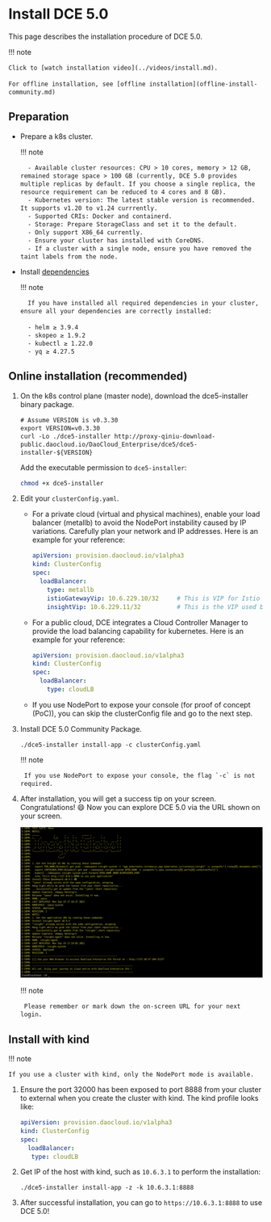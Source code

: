 # Install DCE 5.0

This page describes the installation procedure of DCE 5.0.

!!! note

    Click to [watch installation video](../videos/install.md).

    For offline installation, see [offline installation](offline-install-community.md)

## Preparation

- Prepare a k8s cluster.

    !!! note

        - Available cluster resources: CPU > 10 cores, memory > 12 GB, remained storage space > 100 GB (currently, DCE 5.0 provides multiple replicas by default. If you choose a single replica, the resource requirement can be reduced to 4 cores and 8 GB).
        - Kubernetes version: The latest stable version is recommended. It supports v1.20 to v1.24 currrently.
        - Supported CRIs: Docker and containerd.
        - Storage: Prepare StorageClass and set it to the default.
        - Only support X86_64 currently.
        - Ensure your cluster has installed with CoreDNS.
        - If a cluster with a single node, ensure you have removed the taint labels from the node.
    
- Install [dependencies](install-tools.md)

    !!! note

        If you have installed all required dependencies in your cluster, ensure all your dependencies are correctly installed:

        - helm ≥ 3.9.4
        - skopeo ≥ 1.9.2
        - kubectl ≥ 1.22.0
        - yq ≥ 4.27.5

## Online installation (recommended)

1. On the k8s control plane (master node), download the dce5-installer binary package.

    ```shell
    # Assume VERSION is v0.3.30
    export VERSION=v0.3.30
    curl -Lo ./dce5-installer http://proxy-qiniu-download-public.daocloud.io/DaoCloud_Enterprise/dce5/dce5-installer-${VERSION}
    ```

    Add the executable permission to `dce5-installer`:

    ```bash
    chmod +x dce5-installer
    ```

2. Edit your `clusterConfig.yaml`.

    - For a private cloud (virtual and physical machines), enable your load balancer (metallb) to avoid the NodePort instability caused by IP variations. Carefully plan your network and IP addresses. Here is an example for your reference:

        ```yaml
        apiVersion: provision.daocloud.io/v1alpha3
        kind: ClusterConfig
        spec:
          loadBalancer:
            type: metallb
            istioGatewayVip: 10.6.229.10/32     # This is VIP for Istio gateway and is also the URL via which you can use DCE 5.0 on your web browser.
            insightVip: 10.6.229.11/32          # This is the VIP used by the Insight-Server of the Global cluster to collect logs, metrics, and traces of all sub-clusters.
        ```

    - For a public cloud, DCE integrates a Cloud Controller Manager to provide the load balancing capability for kubernetes. Here is an example for your reference:

        ``` yaml
        apiVersion: provision.daocloud.io/v1alpha3
        kind: ClusterConfig
        spec:
          loadBalancer:
            type: cloudLB
        ```

    - If you use NodePort to expose your console (for proof of concept (PoC)), you can skip the clusterConfig file and go to the next step.

3. Install DCE 5.0 Community Package.

    ```shell
    ./dce5-installer install-app -c clusterConfig.yaml
    ```
    
    !!! note

        If you use NodePort to expose your console, the flag `-c` is not required.

4. After installation, you will get a success tip on your screen. Congratulations! :smile: Now you can explore DCE 5.0 via the URL shown on your screen.

    ![success](images/success.png)

    !!! note

        Please remember or mark down the on-screen URL for your next login.

## Install with kind

!!! note

    If you use a cluster with kind, only the NodePort mode is available.

1. Ensure the port 32000 has been exposed to port 8888 from your cluster to external when you create the cluster with kind. The kind profile looks like:
        
    ``` yaml
    apiVersion: provision.daocloud.io/v1alpha3
    kind: ClusterConfig
    spec:
      loadBalancer:
       type: cloudLB
    ```

2. Get IP of the host with kind, such as `10.6.3.1` to perform the installation:

    ```shell
    ./dce5-installer install-app -z -k 10.6.3.1:8888
    ```

3. After successful installation, you can go to `https://10.6.3.1:8888` to use DCE 5.0!
